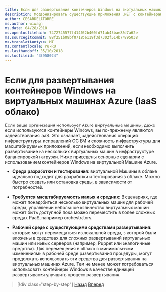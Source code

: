 ```yaml
---
title: Если для развертывания контейнеров Windows на виртуальных машинах Azure (IaaS облако)
description: Модернизировать существующие приложения .NET с контейнерами Windows и облако Azure | Если для развертывания контейнеров Windows на виртуальных машинах Azure (IaaS облако)
author: CESARDELATORRE
ms.author: wiwagn
ms.date: 04/28/2018
ms.openlocfilehash: 7472745577f414062b460fd71ab45bae85d7a62e
ms.sourcegitcommit: 88f251b08bf0718ce119f3d7302f514b74895038
ms.translationtype: MT
ms.contentlocale: ru-RU
ms.lasthandoff: 05/10/2018
ms.locfileid: "33958024"
---
```

# <a name="when-to-deploy-windows-containers-to-azure-vms-iaas-cloud"></a>Если для развертывания контейнеров Windows на виртуальных машинах Azure (IaaS облако)

Если ваша организация использует Azure виртуальные машины, даже если используются контейнеры Windows, вы по-прежнему являются задействования IaaS. Это означает, задействования операций инфраструктуры, исправлений ОС ВМ и сложность инфраструктуры для масштабируемых приложений, если необходимо выполнить развертывание на нескольких виртуальных машин в инфраструктуре балансировкой нагрузки. Ниже приведены основные сценарии с использованием контейнеров Windows на виртуальной Машине Azure.

-   **Среда разработки и тестирования**: виртуальной Машины в облаке идеально подходит для разработки и тестирования в облаке. Можно быстро создать или остановка среды, в зависимости от потребностей.

-   **Требуется масштабируемость малых и средних**: В сценариях, где может понадобиться несколько виртуальных машин для рабочей среды, управлении небольшое количество виртуальных машин может быть доступной пока можно переместить в более сложных средах PaaS, например orchestrators.

-   **Рабочей среде с существующими средствами развертывания**: которые могут перемещаться из локальной среды, в которой были вложены в средствах для сложных развертываний виртуальных машин или новых серверов (например, Puppet или аналогичные средства). Для перемещения в облако с минимальными изменениями в рабочей среде развертывания процедуры, могут продолжать использовать эти средства для развертывания на виртуальных машинах Azure. Тем не менее может потребоваться использовать контейнеры Windows в качестве единицей развертывания улучшить процесс развертывания.

>[!div class="step-by-step"]
[Назад](when-to-deploy-windows-containers-in-your-on-premises-iaas-vm-infrastructure.md)
[Вперед](when-to-deploy-windows-containers-to-azure-container-instances-ACI.md)
